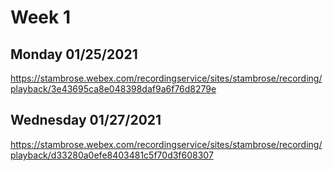 # Week 1
## Monday 01/25/2021
https://stambrose.webex.com/recordingservice/sites/stambrose/recording/playback/3e43695ca8e048398daf9a6f76d8279e
## Wednesday 01/27/2021
https://stambrose.webex.com/recordingservice/sites/stambrose/recording/playback/d33280a0efe8403481c5f70d3f608307
